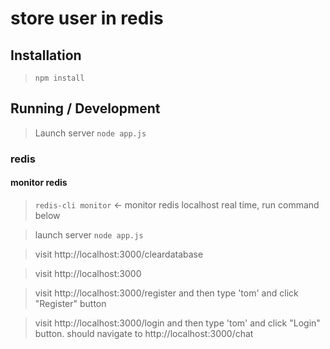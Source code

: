 store user in redis
===================

## Installation

> `npm install`

## Running / Development

> Launch server `node app.js`

### redis

#### monitor redis

> `redis-cli monitor`  <- monitor redis localhost real time, run command below

> launch server `node app.js`

> visit http://localhost:3000/cleardatabase

> visit http://localhost:3000

> visit http://localhost:3000/register and then type 'tom' and click "Register" button

> visit http://localhost:3000/login and then type 'tom' and click "Login" button. should navigate to http://localhost:3000/chat

